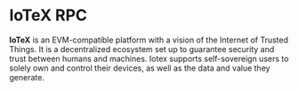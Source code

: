 # IoTeX RPC

**IoTeX** is an EVM-compatible platform with a vision of the Internet of Trusted Things. It is a decentralized ecosystem set up to guarantee security and trust between humans and machines. Iotex supports self-sovereign users to solely own and control their devices, as well as the data and value they generate.&#x20;
